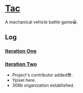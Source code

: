# [Tac](https://github.com/Trevor802/Tac/blob/master/GameDesignDocument.md)
A machanical vehicle battle game:grinning:.

## Log
### [Iteration One](https://github.com/Trevor802/Tac/blob/master/Iterations/IterationOne.md)

### [Iteration Two](https://github.com/Trevor802/Tac/blob/master/Iterations/IterationTwo.md)
- Project's contributor added:sunglasses:.
- Ypixel here.
- 306b organization established.
